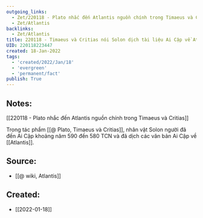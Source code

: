 ```yaml
---
outgoing_links:
  - Zet/220118 - Plato nhắc đến Atlantis nguồn chính trong Timaeus và Critias
  - Zet/Atlantis
backlinks:
  - Zet/Atlantis
title: 220118 - Timaeus và Critias nói Solon dịch tài liệu Ai Cập về Atlantis
UID: 220118223447
created: 18-Jan-2022
tags:
  - 'created/2022/Jan/18'
  - 'evergreen'
  - 'permanent/fact'
publish: True
---
```

## Notes:
[[220118 - Plato nhắc đến Atlantis nguồn chính trong Timaeus và Critias]]

Trong tác phẩm [[@ Plato, Timaeus và Critias]], nhân vật Solon người đã đến Ai Cập khoảng năm 590 đến 580 TCN và đã dịch các văn bản Ai Cập về [[Atlantis]].

## Source:
- [[@ wiki, Atlantis]]


## Created:
- [[2022-01-18]]
